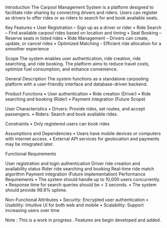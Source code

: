 Introduction The Carpool Management System is a platform designed to facilitate ride-sharing by connecting drivers and riders. Users can register as drivers to offer rides or as riders to search for and book available seats.

Key Features • User Registration – Sign up as a driver or rider • Ride Search – Find available carpool rides based on location and timing • Seat Booking – Reserve seats in listed rides • Ride Management – Drivers can create, update, or cancel rides • Optimized Matching – Efficient ride allocation for a smoother experience

Scope The system enables user authentication, ride creation, ride searching, and ride booking. The platform aims to reduce travel costs, optimize fuel consumption, and enhance convenience.

General Description The system functions as a standalone carpooling platform with a user-friendly interface and database-driven backend.

Product Functions • User authentication • Ride creation (Driver) • Ride searching and booking (Rider) • Payment integration (Future Scope)

User Characteristics • Drivers: Provide rides, set routes, and accept passengers. • Riders: Search and book available rides.

Constraints • Only registered users can book rides

Assumptions and Dependencies • Users have mobile devices or computers with internet access. • External API services for geolocation and payments may be integrated later.

Functional Requirements

User registration and login authentication
Driver ride creation and availability status
Rider ride searching and booking
Real-time ride match algorithm
Payment integration (Future implementation)
Performance Requirements • The system should handle up to 10,000 users concurrently. • Response time for search queries should be < 3 seconds. • The system should provide 99.9% uptime.

Non-Functional Attributes • Security: Encrypted user authentication • Usability: Intuitive UI for both web and mobile • Scalability: Support increasing users over time

Note : This is a work in progress . Features are begin developed and added.
